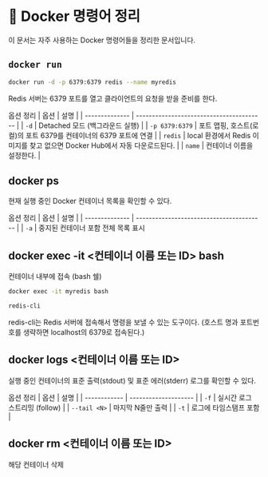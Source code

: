 # 🐳 Docker 명령어 정리

이 문서는 자주 사용하는 Docker 명령어들을 정리한 문서입니다.

## `docker run`

```bash
docker run -d -p 6379:6379 redis --name myredis
```

Redis 서버는 6379 포트를 열고 클라이언트의 요청을 받을 준비를 한다.

옵션 정리
| 옵션            | 설명                                       |
| -------------- | ---------------------------------------- |
| `-d`           | Detached 모드 (백그라운드 실행)                   |
| `-p 6379:6379` | 포트 맵핑, 호스트(로컬)의 포트 6379를 컨테이너의 6379 포트에 연결      |
| `redis`        | local 환경에서 Redis 이미지를 찾고 없으면 Docker Hub에서 자동 다운로드된다. |
| `name`         | 컨테이너 이름을 설정한다.   |

## docker ps

현재 실행 중인 Docker 컨테이너 목록을 확인할 수 있다.

옵션 정리
| 옵션            | 설명                                       |
| -------------- | ---------------------------------------- |
| `-a`           | 중지된 컨테이너 포함 전체 목록 표시               
## docker exec -it <컨테이너 이름 또는 ID> bash

컨테이너 내부에 접속 (bash 쉘)

```bash
docker exec -it myredis bash

redis-cli
```

redis-cli는 Redis 서버에 접속해서 명령을 보낼 수 있는 도구이다. (호스트 명과 포트번호를 생략하면 localhost의 6379로 접속된다.)

## docker logs <컨테이너 이름 또는 ID>

실행 중인 컨테이너의 표준 출력(stdout) 및 표준 에러(stderr) 로그를 확인할 수 있다.

옵션 정리
| 옵션           | 설명                   |
| ------------ | -------------------- |
| `-f`         | 실시간 로그 스트리밍 (follow) |
| `--tail <N>` | 마지막 N줄만 출력           |
| `-t`         | 로그에 타임스탬프 포함         |

## docker rm <컨테이너 이름 또는 ID>

해당 컨테이너 삭제
